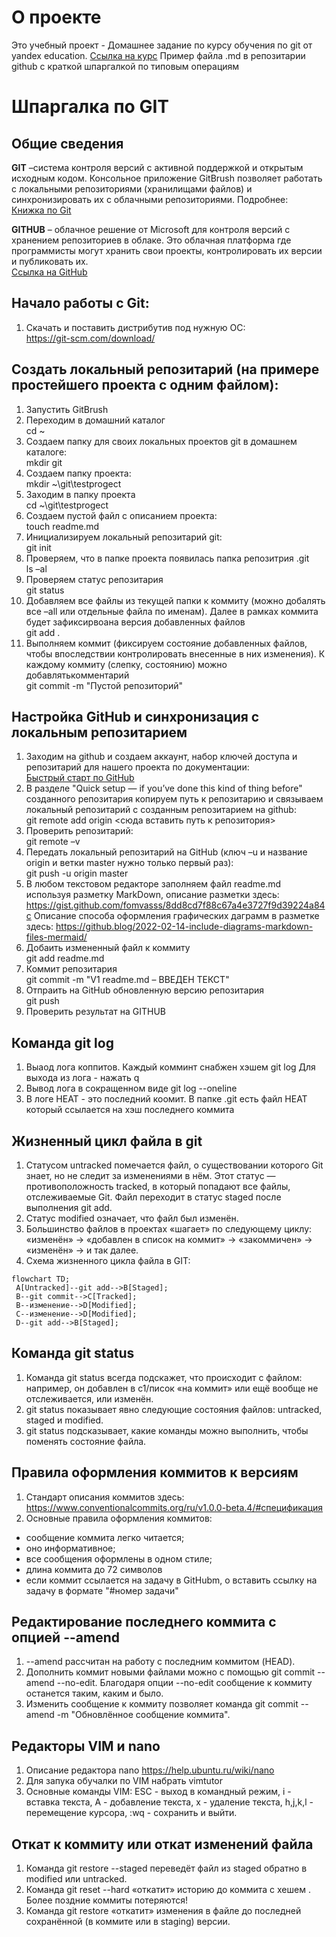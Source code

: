 # О проекте
Это учебный проект - Домашнее задание по курсу обучения по git от yandex education.
[Ссылка на курс](https://practicum.yandex.ru/profile/git-basics/)
Пример файла .md в репозитарии github c краткой шпаргалкой по типовым операциям 
# Шпаргалка по GIT
## Общие сведения
**GIT** –система контроля версий с активной поддержкой и открытым исходным кодом. Консольное приложение GitBrush позволяет работать с локальными репозиториями (хранилищами файлов) и синхронизировать их с облачными репозиториями.
Подробнее:  
[Книжка по Git](https://git-scm.com/book/ru/v2)

**GITHUB** – облачное решение от Microsoft для контроля версий с хранением репозиториев в облаке. Это облачная платформа где программисты могут хранить свои проекты, контролировать их версии и публиковать их.  
[Ссылка на GitHub](https://github.com/)

## Начало работы с Git:
1. Скачать и поставить дистрибутив под нужную ОС:  
https://git-scm.com/download/

## Создать локальный репозитарий (на примере простейшего проекта с одним файлом): 
1. Запустить GitBrush
2. Переходим в домашний каталог  
cd  ~
3. Создаем папку для своих локальных проектов git в домашнем каталоге:  
mkdir git
4. Создаем папку проекта:  
mkdir ~\git\testprogect
5. Заходим в папку проекта  
cd ~\git\testprogect
6. Создаем пустой файл с описанием проекта:  
touch readme.md
7. Инициализируем локальный репозитарий git:  
git init
8. Проверяем, что в папке проекта появилась папка репозитрия .git  
ls –al
9. Проверяем статус репозитария  
git status
10. Добавляем все файлы из текущей папки к коммиту (можно добалять все –all или отдельные файла по именам). Далее в рамках коммита будет зафиксирвоана версия добавленных файлов  
git add .
11. Выполняем коммит (фиксируем состояние добавленных файлов, чтобы впоследствии контролировать внесенные в них изменения). К каждому коммиту (слепку, состоянию) можно добавлятькомментарий  
git commit -m "Пустой репозиторий"

## Настройка GitHub и синхронизация с локальным репозитарием
1. Заходим на github и создаем аккаунт, набор ключей доступа и репозитарий для нашего проекта по документации:  
[Быстрый старт по GitHub](https://docs.github.com/ru/get-started/quickstart)
2. В разделе "Quick setup — if you’ve done this kind of thing before" созданного репозитария копируем путь к репозитарию и связываем локальный репозитарий с созданным репозитарием на github:  
git remote add origin <сюда вставить путь к репозитория>
3. Проверить репозитарий:  
git remote –v
4. Передать локальный репозитарий на GitHub (ключ –u и название origin и ветки master нужно только первый раз):  
git push -u origin master
5. В любом текстовом редакторе заполняем файл readme.md используя разметку MarkDown, описание разметки здесь:  
https://gist.github.com/fomvasss/8dd8cd7f88c67a4e3727f9d39224a84c
Описание способа оформления графических даграмм в разметке здесь:
https://github.blog/2022-02-14-include-diagrams-markdown-files-mermaid/
6. Добаить измененный файл к коммиту  
git add readme.md
7. Коммит репозитария  
git commit -m "V1 readme.md – ВВЕДЕН ТЕКСТ" 
8. Отпраить на GitHub обновленную версию репозитария  
git push
9. Проверить результат на GITHUB  
## Команда git log
1. Выаод лога коппитов. Каждый комминт снабжен хэшем
git log
Для выхода из лога - нажать q
2. Вывод лога в сокращенном виде
git log --oneline
3. В логе HEAT - это последний коомит. В папке .git есть файл HEAT который ссылается на хэш последнего коммита
## Жизненный цикл файла в git
1. Статусом untracked помечается файл, о существовании которого Git знает, но не следит за изменениями в нём. Этот статус — противоположность tracked, в который попадают все файлы, отслеживаемые Git.
Файл переходит в статус staged после выполнения git add.
2. Статус modified означает, что файл был изменён.
3. Большинство файлов в проектах «шагает» по следующему циклу: «изменён» → «добавлен в список на коммит» → «закоммичен» → «изменён» → и так далее.
4. Схема жизненного цикла файла в GIT:

```mermaid 
flowchart TD;
 A[Untracked]--git add-->B[Staged];
 B--git commit-->C[Tracked];
 B--изменение-->D[Modified];
 C--изменение-->D[Modified];
 D--git add-->B[Staged]; 
```

## Команда git status
1. Команда git status всегда подскажет, что происходит с файлом: например, он добавлен в с1/писок «на коммит» или ещё вообще не отслеживается, или изменён.
2. git status показывает явно следующие состояния файлов: untracked, staged и modified.
3. git status подсказывает, какие команды можно выполнить, чтобы поменять состояние файла.
## Правила оформления коммитов к версиям
1. Стандарт описания коммитов здесь: https://www.conventionalcommits.org/ru/v1.0.0-beta.4/#спецификация
2. Основные правила оформления коммитов:
- сообщение коммита легко читается;
- оно информативное;
- все сообщения оформлены в одном стиле;
- длина коммита до 72 символов
- если коммит ссылается на задачу в GitHubm, о вставить ссылку на задачу в формате "#номер задачи"
## Редактирование последнего коммита с опцией --amend
1. --amend рассчитан на работу с последним коммитом (HEAD).
2. Дополнить коммит новыми файлами можно с помощью git commit --amend --no-edit. Благодаря опции --no-edit сообщение к коммиту останется таким, каким и было.
3. Изменить сообщение к коммиту позволяет команда git commit --amend -m "Обновлённое сообщение коммита".
## Редакторы VIM и nano
1. Описание редактора nano https://help.ubuntu.ru/wiki/nano
2. Для запука обучалки по VIM набрать vimtutor
3. Основные команды VIM: ESC - выход в командный режим, i - вставка текста, А - добавление текста, x - удаление текста, h,j,k,l - перемещение курсора, :wq - сохранить и выйти.
## Откат к коммиту или откат изменений файла
1. Команда git restore --staged <file> переведёт файл из staged обратно в modified или untracked.
2. Команда git reset --hard <commit hash> «откатит» историю до коммита с хешем <hash>. Более поздние коммиты потеряются!
3. Команда git restore <file> «откатит» изменения в файле до последней сохранённой (в коммите или в staging) версии.

